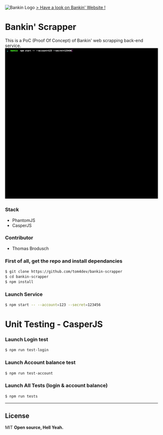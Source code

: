 ![Bankin Logo](http://parisfintechforum.com/system/companies/logos/000/000/389/transparent/Logo-Bankin-%281%29.png?1481539240)
[> Have a look on Bankin' Website !](https://bankin.com/)
# Bankin' Scrapper
This is a PoC (Proof Of Concept) of Bankin' web scrapping back-end service.
![Demo](/images/bankin-scrapper.gif)

### Stack
* PhantomJS
* CasperJS

### Contributor
* Thomas Brodusch 

### First of all, get the repo and install dependancies
```sh
$ git clone https://github.com/tom4dev/bankin-scrapper 
$ cd bankin-scrapper
$ npm install
```

### Launch Service
```sh
$ npm start -- --account=123 --secret=123456
```

# Unit Testing - CasperJS

### Launch Login test 
```sh
$ npm run test-login
```

### Launch Account balance test
```sh
$ npm run test-account
```
### Launch All Tests (login & account balance)
```sh
$ npm run tests
```

-------
License
----
MIT
**Open source, Hell Yeah.**